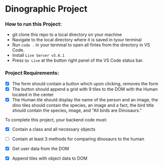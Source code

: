 # Dinographic Project

### How to run this Project:
- git clone this repo to a local directory on your machine
- Navigate to the local directory where it is saved in tyour terminal
- Run `code .` in your terminal to open all finles from the directory in VS Code.
- Install `Live Server v5.6.1`
- Press `Go Live` at the button right panel of the VS Code status bar.

### Project Requirements:

- [X] The form should contain a button which upon clicking, removes the form
- [X] The button should append a grid with 9 tiles to the DOM with the Human located in the center
- [X] The Human tile should display the name of the person and an image, the dino tiles should contain the species, an image and a fact, the bird title should contain the species, image, and "All birds are Dinosaurs."

To complete this project, your backend code must:

- [X] Contain a class and all necessary objects
- [ ] Contain at least 3 methods for comparing dinosaurs to the human
- [X] Get user data from the DOM
- [X] Append tiles with object data to DOM

